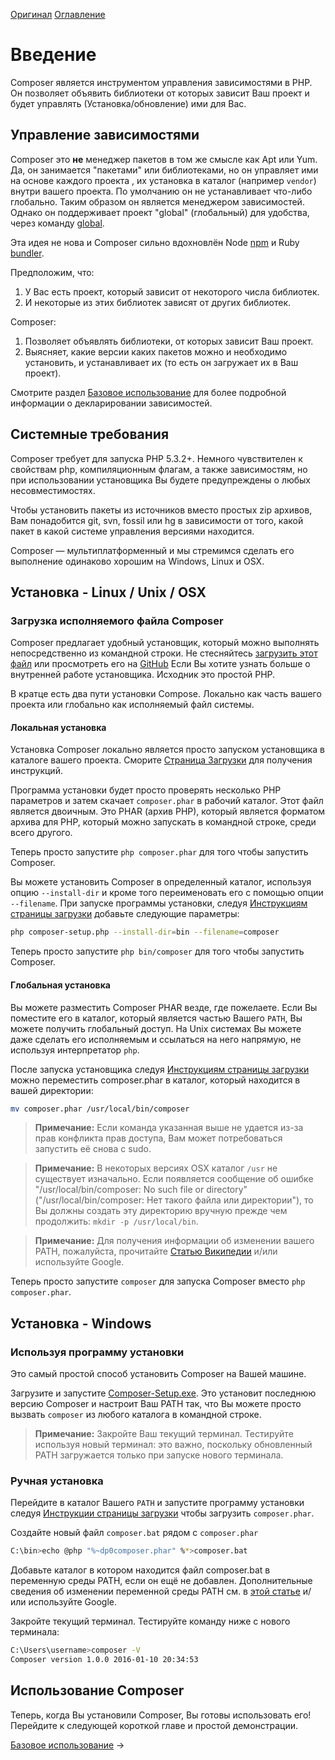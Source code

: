 [Оригинал](https://github.com/composer/composer/blob/master/doc/00-intro.md)
[Оглавление](https://github.com/sergey144010/composer-doc-ru)

# Введение

Composer является инструментом управления зависимостями в PHP. Он позволяет объявить
библиотеки от которых зависит Ваш проект и будет управлять (Установка/обновление) ими для Вас.

## Управление зависимостями

Composer это **не** менеджер пакетов в том же смысле как Apt или Yum. Да,
он занимается "пакетами" или библиотеками, но он управляет ими на основе каждого проекта
, их установка в каталог (например `vendor`) внутри вашего проекта. По
умолчанию он не устанавливает что-либо глобально. Таким образом он является менеджером зависимостей.
Однако он поддерживает проект "global" (глобальный) для удобства, через команду
[global](03-cli.md#global).

Эта идея не нова и Composer сильно вдохновлён Node
[npm](https://npmjs.org/) и Ruby [bundler](http://bundler.io/).

Предположим, что:

1. У Вас есть проект, который зависит от некоторого числа библиотек.
1. И некоторые из этих библиотек зависят от других библиотек.

Composer:
 
1. Позволяет объявлять библиотеки, от которых зависит Ваш проект.
1. Выясняет, какие версии каких пакетов можно и необходимо установить, и 
устанавливает их (то есть он загружает их в Ваш проект).

Смотрите раздел [Базовое использование](01-basic-usage.md) для более подробной информации о декларировании
зависимостей.

## Системные требования

Composer требует для запуска PHP 5.3.2+. Немного чувствителен к свойствам php, компиляционным
флагам, а также зависимостям, но при использовании установщика Вы будете предупреждены о
любых несовместимостях.

Чтобы установить пакеты из источников вместо простых zip архивов, Вам понадобится
git, svn, fossil или hg в зависимости от того, какой пакет в какой системе управления версиями находится.

Composer — мультиплатформенный и мы стремимся сделать его выполнение одинаково хорошим на Windows,
Linux и OSX.

## Установка - Linux / Unix / OSX

### Загрузка исполняемого файла Composer

Composer предлагает удобный установщик, который можно выполнять непосредственно из
командной строки. Не стесняйтесь [загрузить этот файл](https://getcomposer.org/installer)
или просмотреть его на [GitHub](https://github.com/composer/getcomposer.org/blob/master/web/installer)
Если Вы хотите узнать больше о внутренней работе установщика. Исходник это простой PHP.

В кратце есть два пути установки Compose. Локально как часть вашего
проекта или глобально как исполняемый файл системы.

#### Локальная установка

Установка Composer локально является просто запуском установщика в каталоге вашего проекта.
Сморите [Страница Загрузки](https://getcomposer.org/download/) для получения инструкций.

Программа установки будет просто проверять несколько PHP параметров и затем скачает
`composer.phar` в рабочий каталог. Этот файл является двоичным. Это PHAR (архив PHP),
который является форматом архива для PHP, который можно запускать в командной строке, среди всего другого.

Теперь просто запустите `php composer.phar` для того чтобы запустить Composer.

Вы можете установить Composer в определенный каталог, используя опцию `--install-dir`
и кроме того переименовать его с помощью опции `--filename`.
При запуске программы установки, следуя [Инструкциям страницы загрузки](https://getcomposer.org/download/) добавьте следующие параметры:

```sh
php composer-setup.php --install-dir=bin --filename=composer
```

Теперь просто запустите `php bin/composer` для того чтобы запустить Composer.

#### Глобальная установка

Вы можете разместить Composer PHAR везде, где пожелаете.
Если Вы поместите его в каталог, который является частью Вашего `PATH`, Вы можете получить глобальный доступ. На Unix системах Вы можете даже сделать его исполняемым и ссылаться на него напрямую, не используя интерпретатор `php`.

После запуска установщика следуя [Инструкциям страницы загрузки](https://getcomposer.org/download/)
можно переместить composer.phar в каталог, который находится в вашей директории:

```sh
mv composer.phar /usr/local/bin/composer
```

> **Примечание:** Если команда указанная выше не удается из-за прав конфликта прав доступа, Вам может потребоваться запустить её снова
> с sudo.

> **Примечание:** В некоторых версиях OSX каталог `/usr` не существует изначально.
> Если появляется сообщение об ошибке "/usr/local/bin/composer: No such file or
> directory" ("/usr/local/bin/composer: Нет такого файла или директории"), то Вы должны создать эту директорию вручную прежде чем продолжить:
> `mkdir -p /usr/local/bin`.

> **Примечание:** Для получения информации об изменении вашего PATH, пожалуйста, прочитайте
> [Статью Википедии](https://en.wikipedia.org/wiki/PATH_(variable)) и/или используйте Google.

Теперь просто запустите `composer` для запуска Composer вместо `php composer.phar`.

## Установка - Windows

### Используя программу установки

Это самый простой способ установить Composer на Вашей машине.

Загрузите и запустите
[Composer-Setup.exe](https://getcomposer.org/Composer-Setup.exe).
Это установит последнюю версию Composer и настроит Ваш PATH так, что Вы можете просто вызвать `composer` из любого каталога в командной строке.

> **Примечание:** Закройте Ваш текущий терминал. Тестируйте используя новый терминал: это важно, поскольку обновленный PATH загружается только при запуске нового терминала.

### Ручная установка

Перейдите в каталог Вашего `PATH` и запустите программу установки следуя
[Инструкции страницы загрузки](https://getcomposer.org/download/)
чтобы загрузить `composer.phar`.

Создайте новый файл `composer.bat` рядом с `composer.phar`

```sh
C:\bin>echo @php "%~dp0composer.phar" %*>composer.bat
```

Добавьте каталог в котором находится файл composer.bat в переменную среды PATH, если он ещё не добавлен.
Дополнительные сведения об изменении переменной среды PATH см. в
[этой статье](http://www.computerhope.com/issues/ch000549.htm) и/или
используйте Google.

Закройте текущий терминал. Тестируйте команду ниже с нового терминала:

```sh
C:\Users\username>composer -V
Composer version 1.0.0 2016-01-10 20:34:53
```

## Использование Composer

Теперь, когда Вы установили Composer, Вы готовы использовать его! Перейдите к следующей короткой главе и простой демонстрации.

[Базовое использование](01-basic-usage.md) &rarr;

